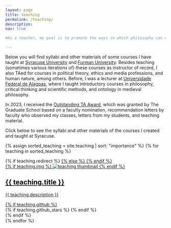 ```yaml
---
layout: page
title: teaching
permalink: /teaching/
description: 
nav: true

#As a teacher, my goal is to promote the ways in which philosophy can contribute to people's lives. One such way, of course, concerns critical thinking skills, which, prominent in philosophy, are needed everywhere. But equally important are the mental dispositions on which the good practice of philosophy depends, and whose importance elsewhere I think was well expressed by Bertrand Russell: “The mind which has become accustomed to the freedom and impartiality of philosophic contemplation will preserve something of the same freedom and impartiality in the world of action and emotion.” The final contribution isn’t instrumental: a life without philosophy is like one without art. Thus, my mission is to help my students: i) develop thinking, writing, and reading skills; ii) create a disposition to imagine that is not bound by their current beliefs and an ability to entertain viewpoints that aren’t their own; and iii) contemplate and enjoy philosophical questions. 

---
```



Below you will find syllabi and other materials of some courses I have taught at [Syracuse University](https://thecollege.syr.edu/philosophy/) and [Furman University](). Besides teaching (sometimes various iterations of) these courses as instructor of record, I also TAed for courses in political theory, ethics and media professions, and human nature, among others. Before, I was a lecturer at [Universidade Federal de Alagoas](https://ichca.ufal.br/pt-br/graduacao/filosofia), where I taught introductory courses in philosophy, critical thinking and scientific methods, and ontology in medieval philosophy. 


In 2023, I received the [Outstanding TA Award](https://graduateschool.syr.edu/about/awards/outstanding-teaching-assistant-award/), which was granted by The Graduate School based on a faculty nomination, recommendation letters by faculty who observed my classes, letters from my students, and teaching material. 

Click below to see the syllabi and other materials of the courses I created and taught at Syracuse. 

<div class="teachings grid">

  {% assign sorted_teaching = site.teaching | sort: "importance" %}
  {% for teaching in sorted_teaching %}
  <div class="grid-item">
    {% if teaching.redirect %}
    <a href="{{ teaching.redirect }}" target="_blank">
    {% else %}
    <a href="{{ teaching.url | relative_url }}">
    {% endif %}
      <div class="card hoverable">
        {% if teaching.img %}
        <img src="{{ teaching.img | relative_url }}" alt="teaching thumbnail">
        {% endif %}
        <div class="card-body">
          <h2 class="card-title text-lowercase" style="color: black;">{{ teaching.title }}</h2>
          <p class="card-text">{{ teaching.description }}</p>
          <div class="row ml-1 mr-1 p-0">
            {% if teaching.github %}
            <div class="github-icon">
              <div class="icon" data-toggle="tooltip" title="Code Repository">
                <a href="{{ teaching.github }}" target="_blank"><i class="fab fa-github gh-icon"></i></a>
              </div>
              {% if teaching.github_stars %}
              <span class="stars" data-toggle="tooltip" title="GitHub Stars">
                <i class="fas fa-star"></i>
                <span id="{{ teaching.github_stars }}-stars"></span>
              </span>
              {% endif %}
            </div>
            {% endif %}
          </div>
        </div>
      </div>
    </a>
  </div>
{% endfor %}

</div>
